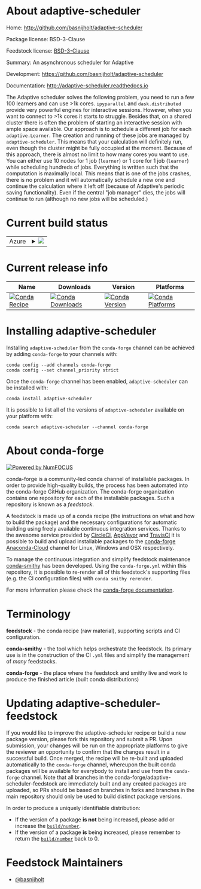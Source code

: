 About adaptive-scheduler
========================

Home: http://github.com/basnijholt/adaptive-scheduler

Package license: BSD-3-Clause

Feedstock license: [BSD-3-Clause](https://github.com/conda-forge/adaptive-scheduler-feedstock/blob/master/LICENSE.txt)

Summary: An asynchronous scheduler for Adaptive

Development: https://github.com/basnijholt/adaptive-scheduler

Documentation: http://adaptive-scheduler.readthedocs.io

The Adaptive scheduler solves the following problem, you need to run a few 100
learners and can use >1k cores. `ipyparallel` and `dask.distributed` provide
very powerful engines for interactive sessions. However, when you want to
connect to >1k cores it starts to struggle. Besides that, on a shared cluster
there is often the problem of starting an interactive session with ample space
available. Our approach is to schedule a different job for each `
adaptive.Learner`. The creation and running of these jobs are managed by `
adaptive-scheduler`. This means that your calculation will definitely run, even
though the cluster might be fully occupied at the moment. Because of this
approach, there is almost no limit to how many cores you want to use. You can
either use 10 nodes for 1 job (`learner`) or 1 core for 1 job (`learner`) while
scheduling hundreds of jobs. Everything is written such that the computation is
maximally local. This means that is one of the jobs crashes, there is no
problem and it will automatically schedule a new one and continue the
calculation where it left off (because of Adaptive's periodic saving
functionality). Even if the central "job manager" dies, the jobs will continue
to run (although no new jobs will be scheduled.)


Current build status
====================


<table>
    
  <tr>
    <td>Azure</td>
    <td>
      <details>
        <summary>
          <a href="https://dev.azure.com/conda-forge/feedstock-builds/_build/latest?definitionId=6688&branchName=master">
            <img src="https://dev.azure.com/conda-forge/feedstock-builds/_apis/build/status/adaptive-scheduler-feedstock?branchName=master">
          </a>
        </summary>
        <table>
          <thead><tr><th>Variant</th><th>Status</th></tr></thead>
          <tbody><tr>
              <td>linux_64_python3.7.____73_pypy</td>
              <td>
                <a href="https://dev.azure.com/conda-forge/feedstock-builds/_build/latest?definitionId=6688&branchName=master">
                  <img src="https://dev.azure.com/conda-forge/feedstock-builds/_apis/build/status/adaptive-scheduler-feedstock?branchName=master&jobName=linux&configuration=linux_64_python3.7.____73_pypy" alt="variant">
                </a>
              </td>
            </tr><tr>
              <td>linux_64_python3.7.____cpython</td>
              <td>
                <a href="https://dev.azure.com/conda-forge/feedstock-builds/_build/latest?definitionId=6688&branchName=master">
                  <img src="https://dev.azure.com/conda-forge/feedstock-builds/_apis/build/status/adaptive-scheduler-feedstock?branchName=master&jobName=linux&configuration=linux_64_python3.7.____cpython" alt="variant">
                </a>
              </td>
            </tr><tr>
              <td>linux_64_python3.8.____cpython</td>
              <td>
                <a href="https://dev.azure.com/conda-forge/feedstock-builds/_build/latest?definitionId=6688&branchName=master">
                  <img src="https://dev.azure.com/conda-forge/feedstock-builds/_apis/build/status/adaptive-scheduler-feedstock?branchName=master&jobName=linux&configuration=linux_64_python3.8.____cpython" alt="variant">
                </a>
              </td>
            </tr><tr>
              <td>linux_64_python3.9.____cpython</td>
              <td>
                <a href="https://dev.azure.com/conda-forge/feedstock-builds/_build/latest?definitionId=6688&branchName=master">
                  <img src="https://dev.azure.com/conda-forge/feedstock-builds/_apis/build/status/adaptive-scheduler-feedstock?branchName=master&jobName=linux&configuration=linux_64_python3.9.____cpython" alt="variant">
                </a>
              </td>
            </tr><tr>
              <td>osx_64_python3.7.____73_pypy</td>
              <td>
                <a href="https://dev.azure.com/conda-forge/feedstock-builds/_build/latest?definitionId=6688&branchName=master">
                  <img src="https://dev.azure.com/conda-forge/feedstock-builds/_apis/build/status/adaptive-scheduler-feedstock?branchName=master&jobName=osx&configuration=osx_64_python3.7.____73_pypy" alt="variant">
                </a>
              </td>
            </tr><tr>
              <td>osx_64_python3.7.____cpython</td>
              <td>
                <a href="https://dev.azure.com/conda-forge/feedstock-builds/_build/latest?definitionId=6688&branchName=master">
                  <img src="https://dev.azure.com/conda-forge/feedstock-builds/_apis/build/status/adaptive-scheduler-feedstock?branchName=master&jobName=osx&configuration=osx_64_python3.7.____cpython" alt="variant">
                </a>
              </td>
            </tr><tr>
              <td>osx_64_python3.8.____cpython</td>
              <td>
                <a href="https://dev.azure.com/conda-forge/feedstock-builds/_build/latest?definitionId=6688&branchName=master">
                  <img src="https://dev.azure.com/conda-forge/feedstock-builds/_apis/build/status/adaptive-scheduler-feedstock?branchName=master&jobName=osx&configuration=osx_64_python3.8.____cpython" alt="variant">
                </a>
              </td>
            </tr><tr>
              <td>osx_64_python3.9.____cpython</td>
              <td>
                <a href="https://dev.azure.com/conda-forge/feedstock-builds/_build/latest?definitionId=6688&branchName=master">
                  <img src="https://dev.azure.com/conda-forge/feedstock-builds/_apis/build/status/adaptive-scheduler-feedstock?branchName=master&jobName=osx&configuration=osx_64_python3.9.____cpython" alt="variant">
                </a>
              </td>
            </tr>
          </tbody>
        </table>
      </details>
    </td>
  </tr>
</table>

Current release info
====================

| Name | Downloads | Version | Platforms |
| --- | --- | --- | --- |
| [![Conda Recipe](https://img.shields.io/badge/recipe-adaptive--scheduler-green.svg)](https://anaconda.org/conda-forge/adaptive-scheduler) | [![Conda Downloads](https://img.shields.io/conda/dn/conda-forge/adaptive-scheduler.svg)](https://anaconda.org/conda-forge/adaptive-scheduler) | [![Conda Version](https://img.shields.io/conda/vn/conda-forge/adaptive-scheduler.svg)](https://anaconda.org/conda-forge/adaptive-scheduler) | [![Conda Platforms](https://img.shields.io/conda/pn/conda-forge/adaptive-scheduler.svg)](https://anaconda.org/conda-forge/adaptive-scheduler) |

Installing adaptive-scheduler
=============================

Installing `adaptive-scheduler` from the `conda-forge` channel can be achieved by adding `conda-forge` to your channels with:

```
conda config --add channels conda-forge
conda config --set channel_priority strict
```

Once the `conda-forge` channel has been enabled, `adaptive-scheduler` can be installed with:

```
conda install adaptive-scheduler
```

It is possible to list all of the versions of `adaptive-scheduler` available on your platform with:

```
conda search adaptive-scheduler --channel conda-forge
```


About conda-forge
=================

[![Powered by NumFOCUS](https://img.shields.io/badge/powered%20by-NumFOCUS-orange.svg?style=flat&colorA=E1523D&colorB=007D8A)](http://numfocus.org)

conda-forge is a community-led conda channel of installable packages.
In order to provide high-quality builds, the process has been automated into the
conda-forge GitHub organization. The conda-forge organization contains one repository
for each of the installable packages. Such a repository is known as a *feedstock*.

A feedstock is made up of a conda recipe (the instructions on what and how to build
the package) and the necessary configurations for automatic building using freely
available continuous integration services. Thanks to the awesome service provided by
[CircleCI](https://circleci.com/), [AppVeyor](https://www.appveyor.com/)
and [TravisCI](https://travis-ci.com/) it is possible to build and upload installable
packages to the [conda-forge](https://anaconda.org/conda-forge)
[Anaconda-Cloud](https://anaconda.org/) channel for Linux, Windows and OSX respectively.

To manage the continuous integration and simplify feedstock maintenance
[conda-smithy](https://github.com/conda-forge/conda-smithy) has been developed.
Using the ``conda-forge.yml`` within this repository, it is possible to re-render all of
this feedstock's supporting files (e.g. the CI configuration files) with ``conda smithy rerender``.

For more information please check the [conda-forge documentation](https://conda-forge.org/docs/).

Terminology
===========

**feedstock** - the conda recipe (raw material), supporting scripts and CI configuration.

**conda-smithy** - the tool which helps orchestrate the feedstock.
                   Its primary use is in the construction of the CI ``.yml`` files
                   and simplify the management of *many* feedstocks.

**conda-forge** - the place where the feedstock and smithy live and work to
                  produce the finished article (built conda distributions)


Updating adaptive-scheduler-feedstock
=====================================

If you would like to improve the adaptive-scheduler recipe or build a new
package version, please fork this repository and submit a PR. Upon submission,
your changes will be run on the appropriate platforms to give the reviewer an
opportunity to confirm that the changes result in a successful build. Once
merged, the recipe will be re-built and uploaded automatically to the
`conda-forge` channel, whereupon the built conda packages will be available for
everybody to install and use from the `conda-forge` channel.
Note that all branches in the conda-forge/adaptive-scheduler-feedstock are
immediately built and any created packages are uploaded, so PRs should be based
on branches in forks and branches in the main repository should only be used to
build distinct package versions.

In order to produce a uniquely identifiable distribution:
 * If the version of a package **is not** being increased, please add or increase
   the [``build/number``](https://docs.conda.io/projects/conda-build/en/latest/resources/define-metadata.html#build-number-and-string).
 * If the version of a package **is** being increased, please remember to return
   the [``build/number``](https://docs.conda.io/projects/conda-build/en/latest/resources/define-metadata.html#build-number-and-string)
   back to 0.

Feedstock Maintainers
=====================

* [@basnijholt](https://github.com/basnijholt/)

